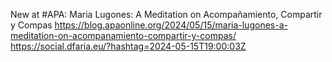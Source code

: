 New at #APA: Maria Lugones: A Meditation on Acompañamiento, Compartir y Compas https://blog.apaonline.org/2024/05/15/maria-lugones-a-meditation-on-acompanamiento-compartir-y-compas/ https://social.dfaria.eu/?hashtag=2024-05-15T19:00:03Z